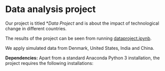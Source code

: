 # Data analysis project

Our project is titled **Data Project* and is about the impact of technological change in different countries.

The results of the project can be seen from running [dataproject.ipynb](dataproject.ipynb).

We apply simulated data from Denmark, United States, India and China. 

**Dependencies:** Apart from a standard Anaconda Python 3 installation, the project requires the following installations:
